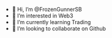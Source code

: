 - 👋 Hi, I’m @FrozenGunnerSB
- 👀 I’m interested in Web3
- 🌱 I’m currently learning Trading
- 💞️ I’m looking to collaborate on Github

<!---
FrozenGunnerSB/FrozenGunnerSB is a ✨ special ✨ repository because its `README.md` (this file) appears on your GitHub profile.
You can click the Preview link to take a look at your changes.
--->
